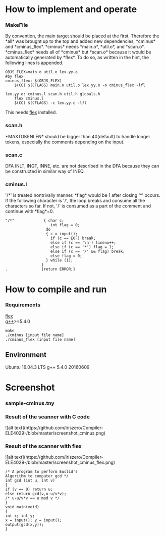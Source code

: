 <h1> How to implement and operate </h1>
<h3> MakeFile </h3>
By convention, the main target should be placed at the first. Therefore the *all* was brought up to the top and added new dependencies, *cminus* and *cminus_flex*. *cminus*   needs *main.o*, *util.o*, and *scan.o*. *cminus_flex* needs all of *cminus* but *scan.o* because it would be automatically generated by *flex*. To do so, as written in the hint, the following lines is appended.

```
OBJS_FLEX=main.o util.o lex.yy.o
#by flex
cminus_flex: $(OBJS_FLEX)
	$(CC) $(CFLAGS) main.o util.o lex.yy.o -o cminus_flex -lfl

lex.yy.o: cminus.l scan.h util.h globals.h
	flex cminus.l
	$(CC) $(CFLAGS) -c lex.yy.c -lfl
```

This needs [flex](https://www.gnu.org/software/flex/) installed.

<h3> scan.h </h3>
*MAXTOKENLEN* should be bigger than 40(default) to handle longer tokens, especially the comments depending on the input.

<h3> scan.c </h3>
DFA
INLT, INGT, INNE, etc. are not described in the DFA because they can be constructed in similar way of INEQ.


<h3> cminus.l </h3>
'/*' is treated nontrivally manner. *flag* would be 1 after closing '*' occurs. If the following character is '/', the loop breaks and consume all the characters so far. If not, '/' is consumed as a part of the comment and continue with *flag*=0.

```
"/*"             { char c;
					int flag = 0;
                  do
                  { c = input();
                    if (c == EOF) break;
                    else if (c == '\n') lineno++;
					else if (c == '*') flag = 1;
					else if (c == '/' && flag) break;
					else flag = 0;
                  } while (1);
                }
.               {return ERROR;}
```


<h1> How to compile and run </h1>

<h3> Requirements </h3>

[flex](https://www.gnu.org/software/flex/)  
[g++](https://gcc.gnu.org/)>=5.4.0


```
make
./cminus [input file name]
./cminus_flex [input file name]
```

<h2> Environment </h2>
Ubuntu 16.04.3 LTS  
g++ 5.4.0 20160609

<h1> Screenshot </h1>
<h3> sample-cminus.tny</h3>
<h3> Result of the scanner with C code </h3>
![alt text](https://github.com/iriszero/Compiler-ELE4029-/blob/master/screenshot_cminus.png)

<h3> Result of the scanner with flex </h3>
![alt text](https://github.com/iriszero/Compiler-ELE4029-/blob/master/screenshot_cminus_flex.png)


```
/* A program to perform Euclid's
Algorithm to computer gcd */
int gcd (int u, int v)
{
if (v == 0) return u;
else return gcd(v,u-u/v*v);
/* u-u/v*v == u mod v */
}
void main(void)
{
int x; int y;
x = input(); y = input();
output(gcd(x,y));
}
```

